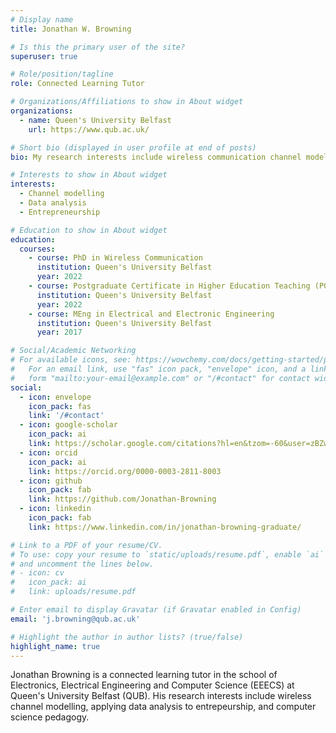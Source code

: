 ```yaml
---
# Display name
title: Jonathan W. Browning

# Is this the primary user of the site?
superuser: true

# Role/position/tagline
role: Connected Learning Tutor

# Organizations/Affiliations to show in About widget
organizations:
  - name: Queen's University Belfast
    url: https://www.qub.ac.uk/

# Short bio (displayed in user profile at end of posts)
bio: My research interests include wireless communication channel modelling, data analysis, and entrepreneurship.

# Interests to show in About widget
interests:
  - Channel modelling
  - Data analysis
  - Entrepreneurship

# Education to show in About widget
education:
  courses:
    - course: PhD in Wireless Communication
      institution: Queen's University Belfast
      year: 2022
    - course: Postgraduate Certificate in Higher Education Teaching (PGCHET)
      institution: Queen's University Belfast
      year: 2022
    - course: MEng in Electrical and Electronic Engineering
      institution: Queen's University Belfast
      year: 2017

# Social/Academic Networking
# For available icons, see: https://wowchemy.com/docs/getting-started/page-builder/#icons
#   For an email link, use "fas" icon pack, "envelope" icon, and a link in the
#   form "mailto:your-email@example.com" or "/#contact" for contact widget.
social:
  - icon: envelope
    icon_pack: fas
    link: '/#contact'
  - icon: google-scholar
    icon_pack: ai
    link: https://scholar.google.com/citations?hl=en&tzom=-60&user=zBZwzLkAAAAJ
  - icon: orcid
    icon_pack: ai
    link: https://orcid.org/0000-0003-2811-8003
  - icon: github
    icon_pack: fab
    link: https://github.com/Jonathan-Browning
  - icon: linkedin
    icon_pack: fab
    link: https://www.linkedin.com/in/jonathan-browning-graduate/

# Link to a PDF of your resume/CV.
# To use: copy your resume to `static/uploads/resume.pdf`, enable `ai` icons in `params.toml`,
# and uncomment the lines below.
# - icon: cv
#   icon_pack: ai
#   link: uploads/resume.pdf

# Enter email to display Gravatar (if Gravatar enabled in Config)
email: 'j.browning@qub.ac.uk'

# Highlight the author in author lists? (true/false)
highlight_name: true
---
```


Jonathan Browning is a connected learning tutor in the school of Electronics, Electrical Engineering and Computer Science (EEECS) at Queen's University Belfast (QUB). His research interests include wireless channel modelling, applying data analysis to entrepeurship, and computer science pedagogy.
